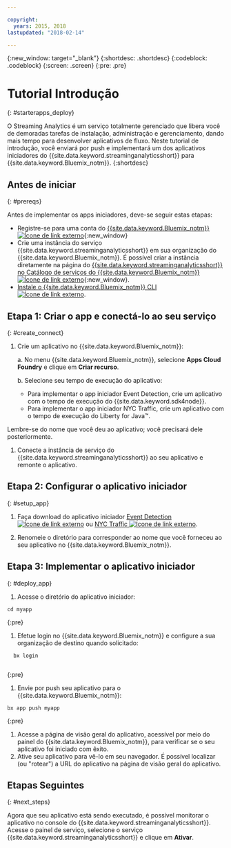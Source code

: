 ```yaml
---

copyright:
  years: 2015, 2018
lastupdated: "2018-02-14"

---
```


<!-- Attribute definitions -->
{:new_window: target="_blank"}
{:shortdesc: .shortdesc}
{:codeblock: .codeblock}
{:screen: .screen}
{:pre: .pre}

# Tutorial Introdução
{: #starterapps_deploy}

O Streaming Analytics é um serviço totalmente gerenciado que libera você de demoradas tarefas de instalação, administração e gerenciamento, dando mais tempo para desenvolver aplicativos de fluxo. Neste tutorial de introdução, você enviará por push e implementará um dos aplicativos iniciadores do {{site.data.keyword.streaminganalyticsshort}} para {{site.data.keyword.Bluemix_notm}}.
{:shortdesc}


## Antes de iniciar
{: #prereqs}

Antes de implementar os apps iniciadores, deve-se seguir estas etapas:

* Registre-se para uma conta do [{{site.data.keyword.Bluemix_notm}} ![Ícone de link externo](../../icons/launch-glyph.svg "Ícone de link externo")](https://console.{DomainName}/registration){:new_window}
* Crie uma instância do serviço {{site.data.keyword.streaminganalyticsshort}} em sua organização do {{site.data.keyword.Bluemix_notm}}. É possível criar a instância diretamente na página do [{{site.data.keyword.streaminganalyticsshort}} no Catálogo de serviços do {{site.data.keyword.Bluemix_notm}} ![Ícone de link externo](../../icons/launch-glyph.svg "Ícone de link externo")](https://console.{DomainName}/catalog/services/streaming-analytics/){:new_window}.  
* [Instale o {{site.data.keyword.Bluemix_notm}} CLI ![Ícone de link externo](../../icons/launch-glyph.svg "Ícone de link externo")](https://console.stage1.bluemix.net/docs/cloud-platform/cli/reference/bluemix_cli/download_cli.html#download_install).



## Etapa 1: Criar o app e conectá-lo ao seu serviço
{: #create_connect}

1. Crie um aplicativo no {{site.data.keyword.Bluemix_notm}}:

    a. No menu {{site.data.keyword.Bluemix_notm}}, selecione **Apps Cloud Foundry** e clique em **Criar recurso**.

    b. Selecione seu tempo de execução do aplicativo:
  	* Para implementar o app iniciador Event Detection, crie um aplicativo com o tempo de execução do {{site.data.keyword.sdk4node}}.
  	* Para implementar o app iniciador NYC Traffic, crie um aplicativo com o tempo de execução do Liberty for Java™.

  Lembre-se do nome que você deu ao aplicativo; você precisará dele posteriormente.
1. Conecte a instância de serviço do {{site.data.keyword.streaminganalyticsshort}} ao seu aplicativo e remonte o aplicativo.

## Etapa 2: Configurar o aplicativo iniciador
{: #setup_app}

1. Faça download do aplicativo iniciador [Event Detection ![Ícone de link externo](../../icons/launch-glyph.svg "Ícone de link externo")](https://streams-github-samples.mybluemix.net/?get=QuickStart/EventDetection) ou [NYC Traffic ![Ícone de link externo](../../icons/launch-glyph.svg "Ícone de link externo")](https://streams-github-samples.mybluemix.net/?get=QuickStart/NYCTraffic).

1. Renomeie o diretório para corresponder ao nome que você forneceu ao seu aplicativo no {{site.data.keyword.Bluemix_notm}}.

## Etapa 3: Implementar o aplicativo iniciador
{: #deploy_app}

1. Acesse o diretório do aplicativo iniciador:
  <pre><code>cd myapp</code></pre>
  {:pre}

1. Efetue login no {{site.data.keyword.Bluemix_notm}} e configure a sua organização de destino quando solicitado:
  <pre><code>  bx login
  </code></pre>
  {:pre}

1. Envie por push seu aplicativo para o {{site.data.keyword.Bluemix_notm}}:
  <pre><code>bx app push myapp</code></pre>
  {:pre}

1. Acesse a página de visão geral do aplicativo, acessível por meio do painel do {{site.data.keyword.Bluemix_notm}}, para verificar se o seu
aplicativo foi iniciado com êxito.
1. Ative seu aplicativo para vê-lo em seu navegador. É possível localizar (ou "rotear") a URL do aplicativo
            na página de visão geral do aplicativo.

## Etapas Seguintes
{: #next_steps}

Agora que seu aplicativo está sendo executado, é possível monitorar o aplicativo no console do {{site.data.keyword.streaminganalyticsshort}}. Acesse o painel de serviço, selecione o serviço {{site.data.keyword.streaminganalyticsshort}} e clique em **Ativar**.
